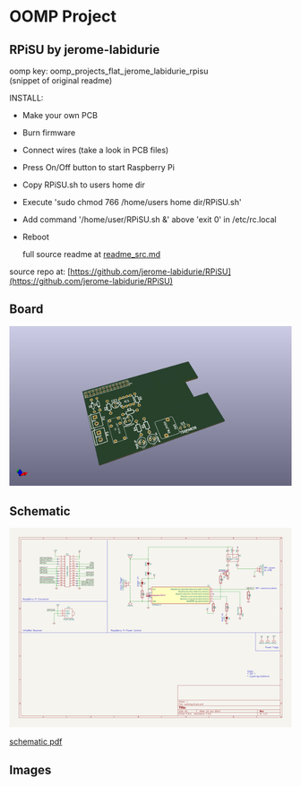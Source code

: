 # OOMP Project  
## RPiSU  by jerome-labidurie  
  
oomp key: oomp_projects_flat_jerome_labidurie_rpisu  
(snippet of original readme)  
  
INSTALL:  
  
* Make your own PCB  
* Burn firmware  
* Connect wires (take a look in PCB files)  
* Press On/Off button to start Raspberry Pi  
* Copy RPiSU.sh to users home dir  
* Execute 'sudo chmod 766 /home/users home dir/RPiSU.sh'  
* Add command '/home/user/RPiSU.sh &' above 'exit 0' in /etc/rc.local  
* Reboot  
  
  full source readme at [readme_src.md](readme_src.md)  
  
source repo at: [https://github.com/jerome-labidurie/RPiSU](https://github.com/jerome-labidurie/RPiSU)  
## Board  
  
[![working_3d.png](working_3d_600.png)](working_3d.png)  
## Schematic  
  
[![working_schematic.png](working_schematic_600.png)](working_schematic.png)  
  
[schematic pdf](working_schematic.pdf)  
## Images  
